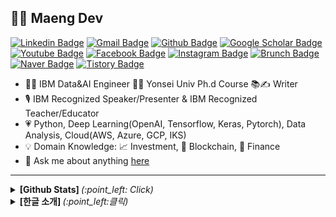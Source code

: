 ## :man_technologist: Maeng Dev 
<!-- Hits 오류로 인해 잠시 막음 
[![Hits](https://hits.seeyoufarm.com/api/count/incr/badge.svg?url=https%3A%2F%2Fgithub.com%2Fyunho0130)](https://hits.seeyoufarm.com)
-->
[![Linkedin Badge](https://img.shields.io/badge/-LinkedIn-blue?style=flat-square&logo=Linkedin&logoColor=white&link=https://www.linkedin.com/in/yunho0130/)](https://www.linkedin.com/in/yunho0130/) 
[![Gmail Badge](https://img.shields.io/badge/-Gmail-c14438?style=flat-square&logo=Gmail&logoColor=white&link=mailto:yunho0130@gmail.com)](mailto:yunho0130@gmail.com) 
[![Github Badge](https://img.shields.io/badge/-Github-000?style=flat-square&logo=Github&logoColor=white&link=http://git-awards.com/users/yunho0130)](http://git-awards.com/users/yunho0130)
[![Google Scholar Badge](https://img.shields.io/badge/-Scholar-4285f4?style=flat-square&logo=google-scholar&logoColor=white&link=https://scholar.google.com/citations?hl=en&user=MiHTvZQAAAAJ)](https://scholar.google.com/citations?hl=en&user=MiHTvZQAAAAJ) 
[![Youtube Badge](https://img.shields.io/badge/Youtube-ff0000?style=flat-square&logo=youtube&link=https://www.youtube.com/c/myh0130)](https://www.youtube.com/c/myh0130) 
[![Facebook Badge](https://img.shields.io/badge/-Facebook-1877f2?style=flat-square&logo=facebook&logoColor=white&link=https://www.facebook.com/yunho0130)](https://www.facebook.com/yunho0130) 
[![Instagram Badge](https://img.shields.io/badge/-Instagram-dd2a7b?style=flat-square&logo=instagram&logoColor=white&link=https://www.instagram.com/yunho.m88/)](https://www.instagram.com/yunho.m88/) 
[![Brunch Badge](https://img.shields.io/badge/-Brunch-000?style=flat-square&link=https://brunch.co.kr/@maengdev)](https://brunch.co.kr/@maengdev) 
[![Naver Badge](https://img.shields.io/badge/-NAVER-green?style=flat-square&link=https://search.naver.com/search.naver?sm=top_hty&fbm=0&ie=utf8&query=%EB%A7%B9%EC%9C%A4%ED%98%B8)](https://search.naver.com/search.naver?sm=top_hty&fbm=0&ie=utf8&query=%EB%A7%B9%EC%9C%A4%ED%98%B8)
[![Tistory Badge](https://img.shields.io/badge/-Tistory-orange?style=flat-square&link=http://maengdev.tistory.com/)](http://maengdev.tistory.com/)


<!-- 티스토리 -->
<!-- 깃허브 
- Lecturer: Yonsei Univ, Sang Myung Univ, 중앙대, 순천대 
-->
- :office_worker: IBM Data&AI Engineer :student: Yonsei Univ Ph.d Course 📚:writing_hand:  Writer 
- :studio_microphone:	IBM Recognized Speaker/Presenter & IBM Recognized Teacher/Educator
- :heartpulse:	Python, Deep Learning(OpenAI, Tensorflow, Keras, Pytorch), Data Analysis, Cloud(AWS, Azure, GCP, IKS) 
- :bulb:	Domain Knowledge: 📈 	Investment, 🔐 Blockchain, 🏦 Finance
- 💬 Ask me about anything [here](https://github.com/yunho0130/yunho0130/issues)

---
<details>
  <summary> <b> [Github Stats]  </b> <i>(:point_left: Click)</i> </summary>
  
[![Yunho's github stats](https://github-readme-stats.vercel.app/api?username=yunho0130&show_icons=true)](https://github.com/yunho0130/github-readme-stats)

<!--
## Algumas tecnologias

<img src="https://github.com/Quadrified/Quadrified/blob/master/assets/svg/dev/frameworks/react.svg" alt="react" style="vertical-align:top; margin:4px">
<img src="https://github.com/Quadrified/Quadrified/blob/master/assets/svg/dev/languages/js.svg" alt="js" style="vertical-align:top; margin:4px">
<img src="https://github.com/Quadrified/Quadrified/blob/master/assets/svg/dev/languages/html.svg" alt="html" style="vertical-align:top; margin:4px">
<img src="https://github.com/Quadrified/Quadrified/blob/master/assets/svg/dev/languages/csharp_dotnet.svg" alt="csharp dotnet" style="vertical-align:top; margin:4px">
<img src="https://github.com/Quadrified/Quadrified/blob/master/assets/svg/dev/services/aws.svg" alt="aws" style="vertical-align:top; margin:4px">
<img src="https://github.com/Quadrified/Quadrified/blob/master/assets/svg/dev/services/dockerhub.svg" alt="dockerhub" style="vertical-align:top; margin:4px">
<img src="https://github.com/Quadrified/Quadrified/blob/master/assets/svg/dev/services/npm.svg" alt="npm" style="vertical-align:top; margin:4px">
<img src="https://github.com/Quadrified/Quadrified/blob/master/assets/svg/dev/tools/visualstudio_code.svg" alt="vscode" style="vertical-align:top; margin:4px">
<img src="https://github.com/Quadrified/Quadrified/blob/master/assets/svg/dev/tools/powershell.svg" alt="powershell" style="vertical-align:top; margin:4px">
<img src="https://github.com/Quadrified/Quadrified/blob/master/assets/svg/dev/misc/mobile.svg" alt="mobile_development" style="vertical-align:top; margin:4px">
-->
</details>

<details>
  <summary> <b> [한글 소개] </b> <i>(:point_left:클릭)</i> </summary>
NCT의 CDO로 근무하고 있으며, 연세대학교에서 데이터 분석 전공으로 석사 과정을 졸업하고 박사 과정을 수료했습니다. IBM Data&AI 부서에서 엔지니어로 근무한 바 있으며, SK C&C, KISTI, NRF, DBPIA 등에서 프로젝트를 진행하고 Apache Zepplin, Qiskit,  KoGPT-2 등 오픈소스 프로젝트에 기여했습니다. 삼성, 현대, LG, 딜로이트 등 기업을 대상으로 강연하고 연세대, 이화여대, 중앙대, 동덕여대, 상명대, 순천대 등에서도 강연한 바 있습니다. 참여 도서로는 『머신러닝 디자인 패턴』(한빛미디어, 2021), 『Do it 강화학습입문』(이지스퍼블리싱, 2021), 『코딩진로』(호모루덴스, 2021), 『초소형 머신러닝 TINYML』(한빛미디어, 2020), 『하이퍼레저 블록체인 개발』(한빛미디어, 2019), 『블록체인의 정석』(지앤선, 2019)이 있으며 IT 잡지 「마이크로 소프트웨어」에도 글을 실었습니다. 깃허브에서 @YUNHO0130으로 활동하고 <a href="HTTP://MAENGDEV.TISTORY.COM/">기술 블로그</a>와 <a href="HTTPS://WWW.YOUTUBE.COM/MYH0130">유튜브 채널</a>을 운영하고 있습니다.

  
  <!-- 책 이미지 섹션 -->


